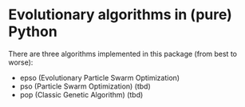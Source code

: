 # Evolutionary algorithms in (pure) Python

There are three algorithms implemented in this package (from best to worse):

- epso (Evolutionary Particle Swarm Optimization)
- pso (Particle Swarm Optimization) (tbd)
- pop (Classic Genetic Algorithm) (tbd)
